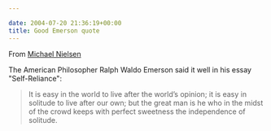 ```yaml
---

date: 2004-07-20 21:36:19+00:00
title: Good Emerson quote
---
```


From [Michael Nielsen](http://www.qinfo.org/people/nielsen/blog/archive/tough-learning/tough-learning-final.html)  

The American Philosopher Ralph Waldo Emerson said it well in his essay "Self-Reliance":


<blockquote>
It is easy in the world to live after the world’s opinion; it is easy in solitude to live after our own; but the great man is he who in the midst of the crowd keeps with perfect sweetness the independence of solitude.</blockquote>
